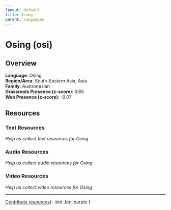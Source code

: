 ```yaml
---
layout: default
title: Osing
parent: Languages
---
```


# Osing (osi)

## Overview

**Language**: Osing  
**Region/Area**: South-Eastern Asia, Asia  
**Family**: Austronesian  
**Grassroots Presence (z-score)**: 0.65  
**Web Presence (z-score)**: -0.07  

## Resources

### Text Resources
*Help us collect text resources for Osing*

### Audio Resources
*Help us collect audio resources for Osing*

### Video Resources
*Help us collect video resources for Osing*

---

[Contribute resources](https://forms.office.com/e/1SfLJx3u1r){: .btn .btn-purple }
